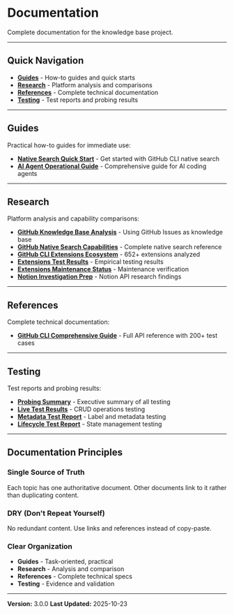 # Documentation

Complete documentation for the knowledge base project.

---

## Quick Navigation

- **[Guides](/docs/guides/)** - How-to guides and quick starts
- **[Research](/docs/research/)** - Platform analysis and comparisons
- **[References](/docs/references/)** - Complete technical documentation
- **[Testing](/docs/testing/)** - Test reports and probing results

---

## Guides

Practical how-to guides for immediate use:

- **[Native Search Quick Start](/docs/guides/NATIVE_SEARCH_QUICK_START.md)** - Get started with GitHub CLI native search
- **[AI Agent Operational Guide](/docs/guides/AI_AGENT_OPERATIONAL_GUIDE.md)** - Comprehensive guide for AI coding agents

---

## Research

Platform analysis and capability comparisons:

- **[GitHub Knowledge Base Analysis](/docs/research/github-knowledge-base-analysis.md)** - Using GitHub Issues as knowledge base
- **[GitHub Native Search Capabilities](/docs/research/GITHUB_NATIVE_SEARCH_CAPABILITIES.md)** - Complete native search reference
- **[GitHub CLI Extensions Ecosystem](/docs/research/GITHUB_CLI_EXTENSIONS_ECOSYSTEM.md)** - 652+ extensions analyzed
- **[Extensions Test Results](/docs/research/EXTENSIONS_TEST_RESULTS.md)** - Empirical testing results
- **[Extensions Maintenance Status](/docs/research/EXTENSIONS_MAINTENANCE_STATUS.md)** - Maintenance verification
- **[Notion Investigation Prep](/docs/research/NOTION_INVESTIGATION_PREP.md)** - Notion API research findings

---

## References

Complete technical documentation:

- **[GitHub CLI Comprehensive Guide](/docs/references/github-cli-issues-comprehensive-guide.md)** - Full API reference with 200+ test cases

---

## Testing

Test reports and probing results:

- **[Probing Summary](/docs/testing/PROBING_SUMMARY.md)** - Executive summary of all testing
- **[Live Test Results](/docs/testing/LIVE_TEST_RESULTS.md)** - CRUD operations testing
- **[Metadata Test Report](/docs/testing/gh-cli-metadata-test-report.md)** - Label and metadata testing
- **[Lifecycle Test Report](/docs/testing/github-cli-issue-lifecycle-test-report.md)** - State management testing

---

## Documentation Principles

### Single Source of Truth

Each topic has one authoritative document. Other documents link to it rather than duplicating content.

### DRY (Don't Repeat Yourself)

No redundant content. Use links and references instead of copy-paste.

### Clear Organization

- **Guides** - Task-oriented, practical
- **Research** - Analysis and comparison
- **References** - Complete technical specs
- **Testing** - Evidence and validation

---

**Version:** 3.0.0
**Last Updated:** 2025-10-23
